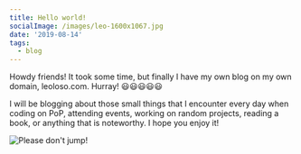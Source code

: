 ```yaml
---
title: Hello world!
socialImage: /images/leo-1600x1067.jpg
date: '2019-08-14'
tags:
  - blog
---
```


Howdy friends! It took some time, but finally I have my own blog on my own domain, leoloso.com. Hurray! 😃😃😃😃😃

I will be blogging about those small things that I encounter every day when coding on PoP, attending events, working on random projects, reading a book, or anything that is noteworthy. I hope you enjoy it!

![Please don't jump!](/images/please-dont-jump.jpeg "Please don't jump! Life is not that bad! (I saw this sign in a recent trip to India... Notice the small yellow sign! Why do they tell people where is the right place to jump?)")